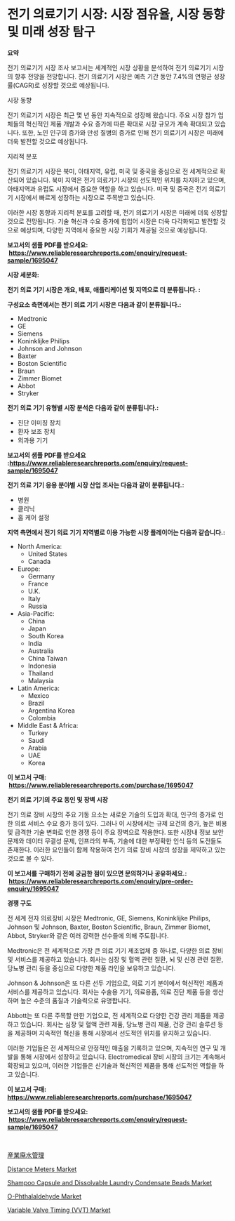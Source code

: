 <p><h1>전기 의료기기 시장: 시장 점유율, 시장 동향 및 미래 성장 탐구</h1></p><p><strong>요약</strong></p>
<p><p>전기 의료기기 시장 조사 보고서는 세계적인 시장 상황을 분석하여 전기 의료기기 시장의 향후 전망을 전망합니다. 전기 의료기기 시장은 예측 기간 동안 7.4%의 연평균 성장률(CAGR)로 성장할 것으로 예상됩니다.</p><p>시장 동향</p><p>전기 의료기기 시장은 최근 몇 년 동안 지속적으로 성장해 왔습니다. 주요 시장 참가 업체들의 혁신적인 제품 개발과 수요 증가에 따른 확대로 시장 규모가 계속 확대되고 있습니다. 또한, 노인 인구의 증가와 만성 질병의 증가로 인해 전기 의료기기 시장은 미래에 더욱 발전할 것으로 예상됩니다.</p><p>지리적 분포</p><p>전기 의료기기 시장은 북미, 아태지역, 유럽, 미국 및 중국을 중심으로 전 세계적으로 확산되어 있습니다. 북미 지역은 전기 의료기기 시장의 선도적인 위치를 차지하고 있으며, 아태지역과 유럽도 시장에서 중요한 역할을 하고 있습니다. 미국 및 중국은 전기 의료기기 시장에서 빠르게 성장하는 시장으로 주목받고 있습니다.</p><p>이러한 시장 동향과 지리적 분포를 고려할 때, 전기 의료기기 시장은 미래에 더욱 성장할 것으로 전망됩니다. 기술 혁신과 수요 증가에 힘입어 시장은 더욱 다각화되고 발전할 것으로 예상되며, 다양한 지역에서 중요한 시장 기회가 제공될 것으로 예상됩니다.</p></p>
<p><strong>보고서의 샘플 PDF를 받으세요: &nbsp;<a href="https://www.reliableresearchreports.com/enquiry/request-sample/1695047">https://www.reliableresearchreports.com/enquiry/request-sample/1695047</a></strong></p>
<p><strong>시장 세분화:</strong></p>
<p><strong> 전기 의료 기기 시장은 개요, 배포, 애플리케이션 및 지역으로 더 분류됩니다. :</strong></p>
<p><strong>구성요소 측면에서는 전기 의료 기기 시장은 다음과 같이 분류됩니다.:</strong></p>
<p><ul><li>Medtronic</li><li>GE</li><li>Siemens</li><li>Koninklijke Philips</li><li>Johnson and Johnson</li><li>Baxter</li><li>Boston Scientific</li><li>Braun</li><li>Zimmer Biomet</li><li>Abbot</li><li>Stryker</li></ul></p>
<p><strong> 전기 의료 기기 유형별 시장 분석은 다음과 같이 분류됩니다.:</strong></p>
<p><ul><li>진단 이미징 장치</li><li>환자 보조 장치</li><li>외과용 기기</li></ul></p>
<p><strong>보고서의 샘플 PDF를 받으세요 :<a href="https://www.reliableresearchreports.com/enquiry/request-sample/1695047">https://www.reliableresearchreports.com/enquiry/request-sample/1695047</a></strong></p>
<p><strong> 전기 의료 기기 응용 분야별 시장 산업 조사는 다음과 같이 분류됩니다.:</strong></p>
<p><ul><li>병원</li><li>클리닉</li><li>홈 케어 설정</li></ul></p>
<p><strong>지역 측면에서 전기 의료 기기 지역별로 이용 가능한 시장 플레이어는 다음과 같습니다.:</strong></p>
<p><ul>
    <li>
        North America:
        <ul>
            <li>United States</li>
            <li>Canada</li>
        </ul>
    </li>
    <li>
        Europe:
        <ul>
            <li>Germany</li>
            <li>France</li>
            <li>U.K.</li>
            <li>Italy</li>
            <li>Russia</li>
        </ul>
    </li>
    <li>
        Asia-Pacific:
        <ul>
            <li>China</li>
            <li>Japan</li>
            <li>South Korea</li>
            <li>India</li>
            <li>Australia</li>
            <li>China Taiwan</li>
            <li>Indonesia</li>
            <li>Thailand</li>
            <li>Malaysia</li>
        </ul>
    </li>
    <li>
        Latin America:
        <ul>
            <li>Mexico</li>
            <li>Brazil</li>
            <li>Argentina Korea</li>
            <li>Colombia</li>
        </ul>
    </li>
    <li>
        Middle East & Africa:
        <ul>
            <li>Turkey</li>
            <li>Saudi</li>
            <li>Arabia</li>
            <li>UAE</li>
            <li>Korea</li>
        </ul>
    </li>
    </ul></p>
<p><strong>이 보고서 구매: &nbsp;<a href="https://www.reliableresearchreports.com/purchase/1695047">https://www.reliableresearchreports.com/purchase/1695047</a></strong></p>
<p><strong>전기 의료 기기의 주요 동인 및 장벽 시장</strong></p>
<p><p>전기 의료 장비 시장의 주요 기동 요소는 새로운 기술의 도입과 확대, 인구의 증가로 인한 의료 서비스 수요 증가 등이 있다. 그러나 이 시장에서는 규제 요건의 증가, 높은 비용 및 급격한 기술 변화로 인한 경쟁 등이 주요 장벽으로 작용한다. 또한 시장내 정보 보안 문제와 데이터 무결성 문제, 인프라의 부족, 기술에 대한 부정확한 인식 등의 도전들도 존재한다. 이러한 요인들이 함께 작용하여 전기 의료 장비 시장의 성장을 제약하고 있는 것으로 볼 수 있다.</p></p>
<p><strong>이 보고서를 구매하기 전에 궁금한 점이 있으면 문의하거나 공유하세요.: &nbsp;<a href="https://www.reliableresearchreports.com/enquiry/pre-order-enquiry/1695047">https://www.reliableresearchreports.com/enquiry/pre-order-enquiry/1695047</a></strong></p>
<p><strong>경쟁 구도</strong></p>
<p><p>전 세계 전자 의료장비 시장은 Medtronic, GE, Siemens, Koninklijke Philips, Johnson 및 Johnson, Baxter, Boston Scientific, Braun, Zimmer Biomet, Abbot, Stryker와 같은 여러 강력한 선수들에 의해 주도됩니다.</p><p>Medtronic은 전 세계적으로 가장 큰 의료 기기 제조업체 중 하나로, 다양한 의료 장비 및 서비스를 제공하고 있습니다. 회사는 심장 및 혈액 관련 질환, 뇌 및 신경 관련 질환, 당뇨병 관리 등을 중심으로 다양한 제품 라인을 보유하고 있습니다.</p><p>Johnson & Johnson은 또 다른 선두 기업으로, 의료 기기 분야에서 혁신적인 제품과 서비스를 제공하고 있습니다. 회사는 수술용 기기, 의료용품, 의료 진단 제품 등을 생산하며 높은 수준의 품질과 기술력으로 유명합니다.</p><p>Abbott는 또 다른 주목할 만한 기업으로, 전 세계적으로 다양한 건강 관리 제품을 제공하고 있습니다. 회사는 심장 및 혈액 관련 제품, 당뇨병 관리 제품, 건강 관리 솔루션 등을 제공하며 지속적인 혁신을 통해 시장에서 선도적인 위치를 유지하고 있습니다.</p><p>이러한 기업들은 전 세계적으로 안정적인 매출을 기록하고 있으며, 지속적인 연구 및 개발을 통해 시장에서 성장하고 있습니다. Electromedical 장비 시장의 크기는 계속해서 확장되고 있으며, 이러한 기업들은 신기술과 혁신적인 제품을 통해 선도적인 역할을 하고 있습니다.</p></p>
<p><strong>이 보고서 구매: &nbsp; <a href="https://www.reliableresearchreports.com/purchase/1695047">https://www.reliableresearchreports.com/purchase/1695047</a></strong></p>
<p><strong>보고서의 샘플 PDF를 받으세요: &nbsp;<a href="https://www.reliableresearchreports.com/enquiry/request-sample/1695047">https://www.reliableresearchreports.com/enquiry/request-sample/1695047</a></strong><strong></strong></p>
<p>&nbsp;</p>
<p><p><a href="https://github.com/mreklxf44233/Market-Research-Report-List-1/blob/main/17364315156.md">産業廃水管理</a></p><p><a href="https://view.publitas.com/reportprime-1/distance-meters-market-size-evaluating-its-market-trends-growth-and-projections-2024-2031/">Distance Meters Market</a></p><p><a href="https://issuu.com/reportprime-2/docs/shampoo-capsule-and-dissolvable-laundry-condensate">Shampoo Capsule and Dissolvable Laundry Condensate Beads Market</a></p><p><a href="https://issuu.com/reportprime-2/docs/o-phthalaldehyde-market-size-2030.pptx">O-Phthalaldehyde Market</a></p><p><a href="https://skillful-vermicelli-b89.notion.site/Variable-Valve-Timing-VVT-Market-Analysis-and-Market-Size-Global-Industry-Overview-Market-Segmen-f8d78796405b4920a75d8732785df8dc">Variable Valve Timing (VVT) Market</a></p></p>